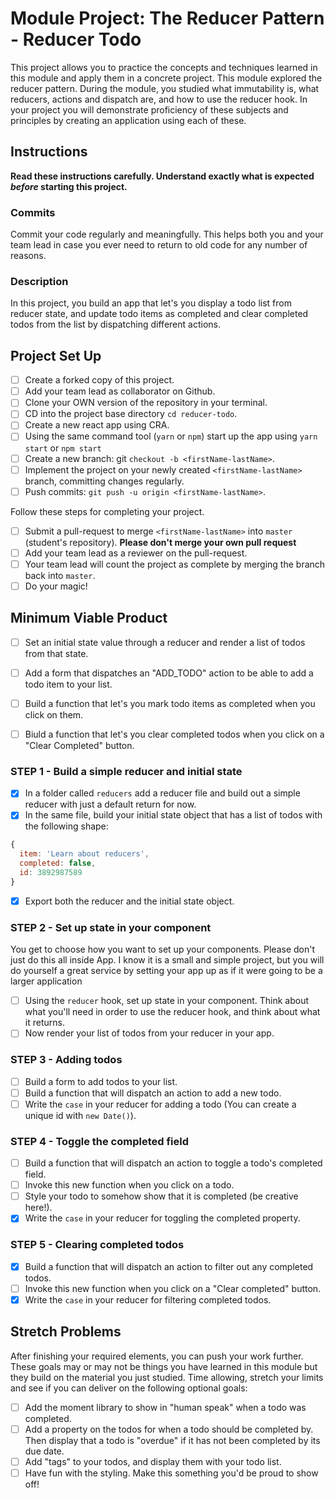 # Module Project: The Reducer Pattern - Reducer Todo

This project allows you to practice the concepts and techniques learned in this module and apply them in a concrete project. This module explored the reducer pattern. During the module, you studied what immutability is, what reducers, actions and dispatch are, and how to use the reducer hook. In your project you will demonstrate proficiency of these subjects and principles by creating an application using each of these.

## Instructions

**Read these instructions carefully. Understand exactly what is expected _before_ starting this project.**

### Commits

Commit your code regularly and meaningfully. This helps both you and your team lead in case you ever need to return to old code for any number of reasons.

### Description

In this project, you build an app that let's you display a todo list from reducer state, and update todo items as completed and clear completed todos from the list by dispatching different actions.

## Project Set Up

-   [ ] Create a forked copy of this project.
-   [ ] Add your team lead as collaborator on Github.
-   [ ] Clone your OWN version of the repository in your terminal.
-   [ ] CD into the project base directory `cd reducer-todo`.
-   [ ] Create a new react app using CRA.
-   [ ] Using the same command tool (`yarn` or `npm`) start up the app using `yarn start` or `npm start`
-   [ ] Create a new branch: git `checkout -b <firstName-lastName>`.
-   [ ] Implement the project on your newly created `<firstName-lastName>` branch, committing changes regularly.
-   [ ] Push commits: `git push -u origin <firstName-lastName>`.

Follow these steps for completing your project.

-   [ ] Submit a pull-request to merge `<firstName-lastName>` into `master` (student's repository). **Please don't merge your own pull request**
-   [ ] Add your team lead as a reviewer on the pull-request.
-   [ ] Your team lead will count the project as complete by merging the branch back into `master`.
-   [ ] Do your magic!

## Minimum Viable Product

-   [ ] Set an initial state value through a reducer and render a list of todos from that state.

-   [ ] Add a form that dispatches an "ADD_TODO" action to be able to add a todo item to your list.

-   [ ] Build a function that let's you mark todo items as completed when you click on them.

-   [ ] Biuld a function that let's you clear completed todos when you click on a "Clear Completed" button.

### STEP 1 - Build a simple reducer and initial state

-   [x] In a folder called `reducers` add a reducer file and build out a simple reducer with just a default return for now.
-   [x] In the same file, build your initial state object that has a list of todos with the following shape:

```js
{
  item: 'Learn about reducers',
  completed: false,
  id: 3892987589
}
```

-   [x] Export both the reducer and the initial state object.

### STEP 2 - Set up state in your component

You get to choose how you want to set up your components. Please don't just do this all inside App. I know it is a small and simple project, but you will do yourself a great service by setting your app up as if it were going to be a larger application

-   [ ] Using the `reducer` hook, set up state in your component. Think about what you'll need in order to use the reducer hook, and think about what it returns.
-   [ ] Now render your list of todos from your reducer in your app.

### STEP 3 - Adding todos

-   [ ] Build a form to add todos to your list.
-   [ ] Build a function that will dispatch an action to add a new todo.
-   [ ] Write the `case` in your reducer for adding a todo (You can create a unique id with `new Date()`).

### STEP 4 - Toggle the completed field

-   [ ] Build a function that will dispatch an action to toggle a todo's completed field.
-   [ ] Invoke this new function when you click on a todo.
-   [ ] Style your todo to somehow show that it is completed (be creative here!).
-   [x] Write the `case` in your reducer for toggling the completed property.

### STEP 5 - Clearing completed todos

-   [x] Build a function that will dispatch an action to filter out any completed todos.
-   [ ] Invoke this new function when you click on a "Clear completed" button.
-   [x] Write the `case` in your reducer for filtering completed todos.

## Stretch Problems

After finishing your required elements, you can push your work further. These goals may or may not be things you have learned in this module but they build on the material you just studied. Time allowing, stretch your limits and see if you can deliver on the following optional goals:

-   [ ] Add the moment library to show in "human speak" when a todo was completed.
-   [ ] Add a property on the todos for when a todo should be completed by. Then display that a todo is "overdue" if it has not been completed by its due date.
-   [ ] Add "tags" to your todos, and display them with your todo list.
-   [ ] Have fun with the styling. Make this something you'd be proud to show off!
